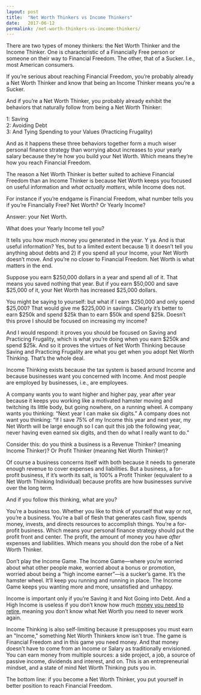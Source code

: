 ```yaml
---
layout: post
title:  "Net Worth Thinkers vs Income Thinkers"
date:   2017-06-12
permalink: /net-worth-thinkers-vs-income-thinkers/
---
```


There are two types of money thinkers: the Net Worth Thinker and the Income Thinker. One is characteristic of a Financially Free person or someone on their way to Financial Freedom. The other, that of a Sucker. I.e., most American consumers.

If you’re serious about reaching Financial Freedom, you’re probably already a Net Worth Thinker and know that being an Income Thinker means you’re a Sucker. 

And if you’re a Net Worth Thinker, you probably already exhibit the behaviors that naturally follow from being a Net Worth Thinker:

1: Saving <br>
2: Avoiding Debt <br>
3: And Tying Spending to your Values (Practicing Frugality)

And as it happens these three behaviors together form a much wiser personal finance strategy than worrying about increases to your yearly salary because they’re how you build your Net Worth. Which means they’re how you reach Financial Freedom.

The reason a Net Worth Thinker is better suited to achieve Financial Freedom than an Income Thinker is because Net Worth keeps you focused on useful information and *what actually matters*, while Income does not.

For instance if you’re endgame is Financial Freedom, what number tells you if you’re Financially Free? Net Worth? Or Yearly Income?

Answer: your Net Worth.

What does your Yearly Income tell you?

It tells you how much money you generated in the year. Y ya. And is that useful information? Yes, but to a limited extent because 1) it doesn’t tell you anything about debts and 2) if you spend all your Income, your Net Worth doesn’t move. And you’re no closer to Financial Freedom. Net Worth is what matters in the end.

Suppose you earn $250,000 dollars in a year and spend all of it. That means you saved nothing that year. But if you earn $50,000 and save $25,000 of it, your Net Worth has increased $25,000 dollars.

You might be saying to yourself: but what if I earn $250,000 and only spend $25,000? That would give me $225,000 in savings. Clearly it’s better to earn $250k and spend $25k than to earn $50k and spend $25k. Doesn’t this prove I should be focused on increasing my income?

And I would respond: it proves you should be focused on Saving and Practicing Frugality, which is what you’re doing when you earn $250k and spend $25k. And so it proves the virtues of Net Worth Thinking because Saving and Practicing Frugality are what you get when you adopt Net Worth Thinking. That’s the whole deal.

Income Thinking exists because the tax system is based around Income and because businesses want you concerned with Income. And most people are employed by businesses, i.e., are employees.

A company wants you to want higher and higher pay, year after year because it keeps you working like a motivated hamster moving and twitching its little body, but going nowhere, on a running wheel. A company wants you thinking: “Next year I can make six digits.” A company does not want you thinking: “If I save 75% of my Income this year and next year, my Net Worth will be large enough so I can quit this job the following year, never having even earned six digits, and then do what I really want to do.”

Consider this: do you think a business is a Revenue Thinker? (meaning Income Thinker)? Or Profit Thinker (meaning Net Worth Thinker)?

Of course a business concerns itself with both because it needs to generate enough revenue to cover expenses and liabilities. But a business, a for-profit business, if it’s worth its salt, is 100% a Profit Thinker (equivalent to a Net Worth Thinking Individual) because profits are how businesses survive over the long term.

And if you follow this thinking, what are you?

You’re a business too. Whether you like to think of yourself that way or not, you’re a business. You’re a ball of flesh that generates cash flow, spends money, invests, and directs resources to accomplish things. You’re a for-profit business. Which means your personal finance strategy should put the profit front and center. The profit, the amount of money you have *after* expenses and liabilities. Which means you should don the robe of a Net Worth Thinker.

Don’t play the Income Game. The Income Game—where you’re worried about what other people make, worried about a bonus or promotion, worried about being a “high income earner”—is a sucker’s game. It’s the hamster wheel. It’ll keep you running and running in place. The Income Game keeps you wanting more and more, unsatisfied and unhappy.

Income is important only if you’re Saving it and Not Going into Debt. And a High Income is useless if you don’t know how much [money you need to retire](https://www.gilbertindex.com/25-times-rule-of-thumb/), meaning you don’t know what Net Worth you need to never work again.
 
Income Thinking is also self-limiting because it presupposes you must earn an "Income," something Net Worth Thinkers know isn't true. The game is Financial Freedom and in this game you need money. And that money doesn't have to come from an Income or Salary as traditionally envisioned. You can earn money from multiple sources: a side project, a job, a source of passive income, dividends and interest, and on. This is an entrepreneurial mindset, and a state of mind Net Worth Thinking puts you in. 

The bottom line: if you become a Net Worth Thinker, you put yourself in better position to reach Financial Freedom.
 

